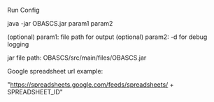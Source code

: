 Run Config

java -jar OBASCS.jar param1 param2

(optional) param1: file path for output
(optional) param2: -d for debug logging

jar file path: OBASCS/src/main/files/OBASCS.jar

Google spreadsheet url example:

"https://spreadsheets.google.com/feeds/spreadsheets/ + SPREADSHEET_ID"

